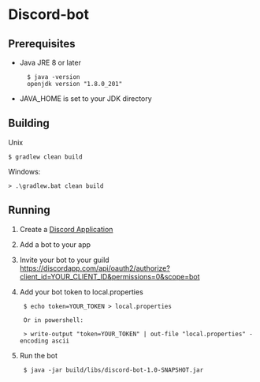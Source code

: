 # Discord-bot

## Prerequisites

- Java JRE 8 or later

        $ java -version
        openjdk version "1.8.0_201"
        
- JAVA_HOME is set to your JDK directory
## Building

Unix

    $ gradlew clean build


Windows:
    
    > .\gradlew.bat clean build

## Running
1. Create a [Discord Application](https://discordapp.com/developers/applications/)
2. Add a bot to your app 
3. Invite your bot to your guild https://discordapp.com/api/oauth2/authorize?client_id=YOUR_CLIENT_ID&permissions=0&scope=bot
4. Add your bot token to local.properties

        $ echo token=YOUR_TOKEN > local.properties
        
        Or in powershell:
        
        > write-output "token=YOUR_TOKEN" | out-file "local.properties" -encoding ascii
5. Run the bot
        
        $ java -jar build/libs/discord-bot-1.0-SNAPSHOT.jar

